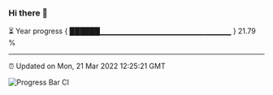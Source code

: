 ### Hi there 👋

⏳ Year progress { ██████▁▁▁▁▁▁▁▁▁▁▁▁▁▁▁▁▁▁▁▁▁▁▁▁ } 21.79 %

---

⏰ Updated on Mon, 21 Mar 2022 12:25:21 GMT

![Progress Bar CI](https://github.com/liununu/liununu/workflows/Progress%20Bar%20CI/badge.svg)
